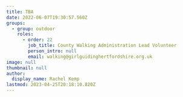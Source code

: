 ```yaml
---
title: TBA
date: 2022-06-07T19:30:57.560Z
groups:
  - group: outdoor
    roles:
      - order: 22
        job_title: County Walking Administration Lead Volunteer
        person_intro: null
        email: walking@girlguidinghertfordshire.org.uk
image: null
thumbnail: null
author:
  display_name: Rachel Kemp
lastmod: 2023-04-25T20:18:10.820Z
---
```

